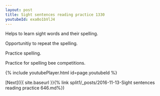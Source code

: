 ```yaml
---
layout: post
title: Sight sentences reading practice 1330
youtubeId: exa0o1bVlJ4
---
```

 
 
Helps to learn sight words and their spelling.

Opportunitiy to repeat the spelling. 

Practice spelling. 
 
Practice for spelling bee competitions. 
 
{% include youtubePlayer.html id=page.youtubeId %}
 
 

[Next]({{ site.baseurl }}{% link  split1/_posts/2016-11-13-Sight sentences reading practice 646.md%})
 
